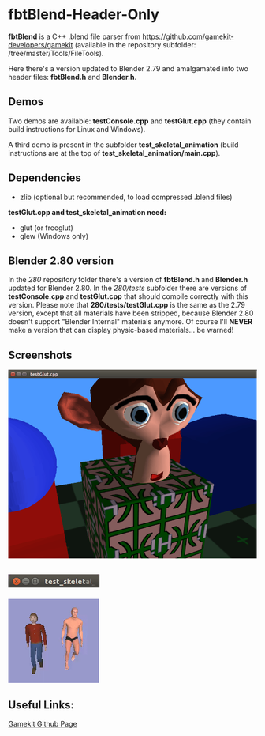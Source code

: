 # fbtBlend-Header-Only


**fbtBlend** is a C++ .blend file parser from https://github.com/gamekit-developers/gamekit (available in the repository subfolder: /tree/master/Tools/FileTools).

Here there's a version updated to Blender 2.79 and amalgamated into two header files: **fbtBlend.h** and **Blender.h**.


## Demos

Two demos are available: **testConsole.cpp** and **testGlut.cpp** (they contain build instructions for Linux and Windows).

A third demo is present in the subfolder **test_skeletal_animation** (build instructions are at the top of **test_skeletal_animation/main.cpp**).

## Dependencies

* zlib (optional but recommended, to load compressed .blend files)

**testGlut.cpp and test_skeletal_animation need:**

* glut (or freeglut)
* glew (Windows only)

## Blender 2.80 version

In the *280* repository folder there's a version of **fbtBlend.h** and **Blender.h** updated for Blender 2.80.
In the *280/tests* subfolder there are versions of **testConsole.cpp** and **testGlut.cpp** that should compile correctly with this version.
Please note that **280/tests/testGlut.cpp** is the same as the 2.79 version, except that all materials have been stripped, because Blender 2.80 doesn't support "Blender Internal" materials anymore.
Of course I'll **NEVER** make a version that can display physic-based materials... be warned!

## Screenshots
![testGlut](./screenshots/testGlut.png)

![test_skeletal_animation_header](./screenshots/test_skeletal_animation_header.png)
-------------------------------------------------------------------------------------
![test_skeletal_animation](./screenshots/test_skeletal_animation.gif)


## Useful Links:
[Gamekit Github Page](https://github.com/gamekit-developers/gamekit)





